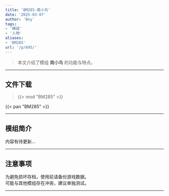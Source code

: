 ```yaml
---
title: 'BM285-南小鸟'
date: '2025-03-07'
author: 'Bny'
tags:
- '模组'
- '人物'
aliases:
- 'BM285'
url: '/p/695/'
---
```


> 本文介绍了模组 **南小鸟** 的功能与特点。

---

## 文件下载  

> {{< mod "BM285" >}}  

{{< pan "BM285" >}}  

---

## 模组简介

>  
内容有待更新...  

---

## 注意事项

>  
为避免损坏存档，使用前请备份游戏数据。  
可能与其他模组存在冲突，建议单独测试。  

---

